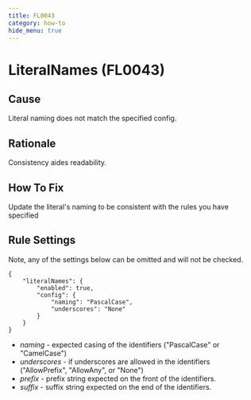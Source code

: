 ```yaml
---
title: FL0043
category: how-to
hide_menu: true
---
```


# LiteralNames (FL0043)

## Cause

Literal naming does not match the specified config.

## Rationale

Consistency aides readability.

## How To Fix

Update the literal's naming to be consistent with the rules you have specified

## Rule Settings

Note, any of the settings below can be omitted and will not be checked.

    {
        "literalNames": {
            "enabled": true,
            "config": {
                "naming": "PascalCase",
                "underscores": "None"
            }
        }
    }

* *naming* - expected casing of the identifiers ("PascalCase" or "CamelCase")
* *underscores* - if underscores are allowed in the identifiers ("AllowPrefix", "AllowAny", or "None")
* *prefix* - prefix string expected on the front of the identifiers.
* *suffix* - suffix string expected on the end of the identifiers.
